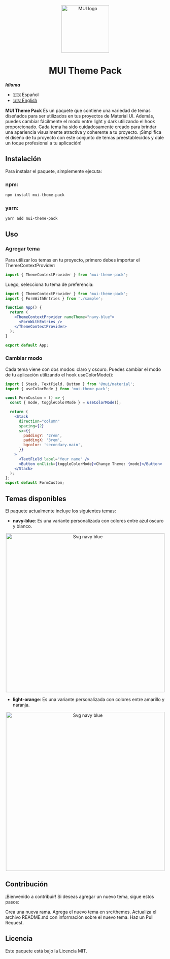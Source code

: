 <p align="center">
  <a href="#" rel="noopener" target="_blank"><img width="150" src="https://s3.us-west-2.amazonaws.com/secure.notion-static.com/cc88809b-6095-4f60-95f1-8a09e7c7ceb1/logo-mui-theme.png?X-Amz-Algorithm=AWS4-HMAC-SHA256&X-Amz-Content-Sha256=UNSIGNED-PAYLOAD&X-Amz-Credential=AKIAT73L2G45EIPT3X45%2F20230216%2Fus-west-2%2Fs3%2Faws4_request&X-Amz-Date=20230216T200845Z&X-Amz-Expires=86400&X-Amz-Signature=3119aab2427c70b137b9f1d38e94fd3eacec7ca30bf40c77dbd333bd15f355a2&X-Amz-SignedHeaders=host&response-content-disposition=filename%3D%22logo-mui-theme.png%22&x-id=GetObject" alt="MUI logo"></a>
</p>

<h1 align="center">MUI Theme Pack</h1>

**_Idioma_**

- 🇪🇸 Español
- [🇺🇸 English](https://github.com/wdavidcalsin/mui-theme-pack)

**MUI Theme Pack** Es un paquete que contiene una variedad de temas diseñados para ser utilizados en tus proyectos de Material UI. Además, puedes cambiar fácilmente el modo entre light y dark utilizando el hook proporcionado.
Cada tema ha sido cuidadosamente creado para brindar una apariencia visualmente atractiva y coherente a tu proyecto.
¡Simplifica el diseño de tu proyecto con este conjunto de temas preestablecidos y dale un toque profesional a tu aplicación!

## Instalación

Para instalar el paquete, simplemente ejecuta:

### npm:

```sh
npm install mui-theme-pack
```

### yarn:

```sh
yarn add mui-theme-pack
```

## Uso

### Agregar tema

Para utilizar los temas en tu proyecto, primero debes importar el ThemeContextProvider:

```jsx
import { ThemeContextProvider } from 'mui-theme-pack';
```

Luego, selecciona tu tema de preferencia:

```jsx
import { ThemeContextProvider } from 'mui-theme-pack';
import { FormWithEntries } from './sample';

function App() {
  return (
    <ThemeContextProvider nameTheme="navy-blue">
      <FormWithEntries />
    </ThemeContextProvider>
  );
}

export default App;
```

### Cambiar modo

Cada tema viene con dos modos: claro y oscuro. Puedes cambiar el modo de tu aplicación utilizando el hook useColorMode():

```jsx
import { Stack, TextField, Button } from '@mui/material';
import { useColorMode } from 'mui-theme-pack';

const FormCustom = () => {
  const { mode, toggleColorMode } = useColorMode();

  return (
    <Stack
      direction="column"
      spacing={2}
      sx={{
        paddingY: '2rem',
        paddingX: '3rem',
        bgcolor: 'secondary.main',
      }}
    >
      <TextField label="Your name" />
      <Button onClick={toggleColorMode}>Change Theme: {mode}</Button>
    </Stack>
  );
};
export default FormCustom;
```

## Temas disponibles

El paquete actualmente incluye los siguientes temas:

- **navy-blue**: Es una variante personalizada con colores entre azul oscuro y blanco.

<p align="center">
  <a href="#" rel="noopener" target="_blank"><img width="500" src="https://s3.us-west-2.amazonaws.com/secure.notion-static.com/1893237c-9f44-437d-862a-2da24bba78a6/navy-blue-color.png?X-Amz-Algorithm=AWS4-HMAC-SHA256&X-Amz-Content-Sha256=UNSIGNED-PAYLOAD&X-Amz-Credential=AKIAT73L2G45EIPT3X45%2F20230216%2Fus-west-2%2Fs3%2Faws4_request&X-Amz-Date=20230216T200955Z&X-Amz-Expires=86400&X-Amz-Signature=609f43a85ed58dce2f0469dda53885f66c55e883148a32babc78b20710b9fedc&X-Amz-SignedHeaders=host&response-content-disposition=filename%3D%22navy-blue-color.png%22&x-id=GetObject" alt="Svg navy blue"></a>
</p>

- **light-orange**: Es una variante personalizada con colores entre amarillo y naranja.

<p align="center">
  <a href="#" rel="noopener" target="_blank"><img width="500" src="https://s3.us-west-2.amazonaws.com/secure.notion-static.com/5e9b9815-d187-4856-adb9-ad3200c0a47c/light-orange-color.png?X-Amz-Algorithm=AWS4-HMAC-SHA256&X-Amz-Content-Sha256=UNSIGNED-PAYLOAD&X-Amz-Credential=AKIAT73L2G45EIPT3X45%2F20230216%2Fus-west-2%2Fs3%2Faws4_request&X-Amz-Date=20230216T201039Z&X-Amz-Expires=86400&X-Amz-Signature=ee2e9027fe7d43e47bd87c30ef407b4c8c4309793f24602b1994b7ba7fd58c74&X-Amz-SignedHeaders=host&response-content-disposition=filename%3D%22light-orange-color.png%22&x-id=GetObject" alt="Svg navy blue"></a>
</p>

## Contribución

¡Bienvenido a contribuir! Si deseas agregar un nuevo tema, sigue estos pasos:

Crea una nueva rama.
Agrega el nuevo tema en src/themes.
Actualiza el archivo README.md con información sobre el nuevo tema.
Haz un Pull Request.

## Licencia

Este paquete está bajo la Licencia MIT.
